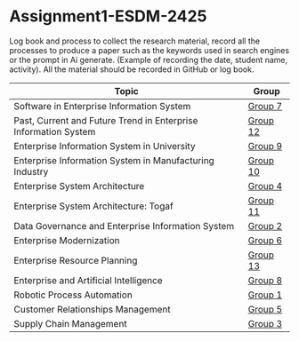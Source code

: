 # Assignment1-ESDM-2425

Log book and process to collect the research material, record all the processes to
produce a paper such as the keywords used in search engines or the prompt in Ai
generate. (Example of recording the date, student name, activity). All the material
should be recorded in GitHub or log book.

| Topic                                                              | Group       |
|--------------------------------------------------------------------|-------------|
| Software in Enterprise Information System                          | [Group 7](https://github.com/zw-weng/Assignment1-ESDM-2425/tree/main/Group%207)  |
| Past, Current and Future Trend in Enterprise Information System     | [Group 12](https://github.com/zw-weng/Assignment1-ESDM-2425/tree/main/Group%2012) |
| Enterprise Information System in University                        | [Group 9](https://github.com/zw-weng/Assignment1-ESDM-2425/tree/main/Group%209)  |
| Enterprise Information System in Manufacturing Industry            | [Group 10](https://github.com/zw-weng/Assignment1-ESDM-2425/tree/main/Group%2010) |
| Enterprise System Architecture                                     | [Group 4](https://github.com/zw-weng/Assignment1-ESDM-2425/tree/main/Group%204)  |
| Enterprise System Architecture: Togaf                              | [Group 11](https://github.com/zw-weng/Assignment1-ESDM-2425/tree/main/Group%2011) |
| Data Governance and Enterprise Information System                  | [Group 2](https://github.com/zw-weng/Assignment1-ESDM-2425/tree/main/Group%202)  |
| Enterprise Modernization                                           | [Group 6](https://github.com/zw-weng/Assignment1-ESDM-2425/tree/main/Group%206)  |
| Enterprise Resource Planning                                       | [Group 13](https://github.com/zw-weng/Assignment1-ESDM-2425/tree/main/Group%2013) |
| Enterprise and Artificial Intelligence                             | [Group 8](https://github.com/zw-weng/Assignment1-ESDM-2425/tree/main/Group%208)  |
| Robotic Process Automation                                         | [Group 1](https://github.com/zw-weng/Assignment1-ESDM-2425/tree/main/Group%201)  |
| Customer Relationships Management                                  | [Group 5](https://github.com/zw-weng/Assignment1-ESDM-2425/tree/main/Group%205)  |
| Supply Chain Management                                            | [Group 3](https://github.com/zw-weng/Assignment1-ESDM-2425/tree/main/Group%203)  |
